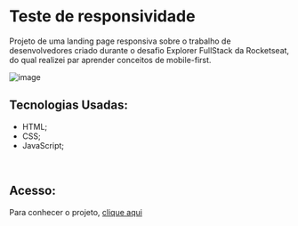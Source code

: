 # Teste de responsividade


Projeto de uma landing page responsiva sobre o trabalho de desenvolvedores criado durante o desafio Explorer FullStack da Rocketseat, do qual realizei par aprender conceitos de mobile-first.

![image](https://github.com/MaduSales/ResponsivityTest/assets/166547195/b9b1ea7d-bc81-4702-8f2e-c7fefcc04673)





## Tecnologias Usadas:
- HTML;
- CSS;
- JavaScript;
<br>


## Acesso:
Para conhecer o projeto, [clique aqui](https://madusales.github.io/ResponsivityTest/)

<br>
